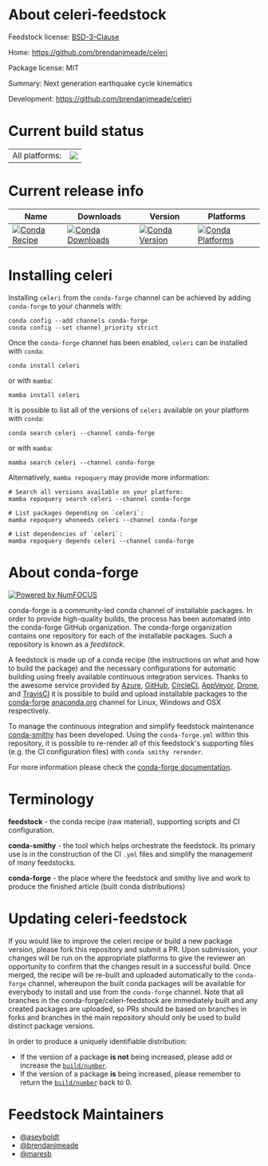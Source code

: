 About celeri-feedstock
======================

Feedstock license: [BSD-3-Clause](https://github.com/conda-forge/celeri-feedstock/blob/main/LICENSE.txt)

Home: https://github.com/brendanjmeade/celeri

Package license: MIT

Summary: Next generation earthquake cycle kinematics

Development: https://github.com/brendanjmeade/celeri

Current build status
====================


<table><tr><td>All platforms:</td>
    <td>
      <a href="https://dev.azure.com/conda-forge/feedstock-builds/_build/latest?definitionId=26379&branchName=main">
        <img src="https://dev.azure.com/conda-forge/feedstock-builds/_apis/build/status/celeri-feedstock?branchName=main">
      </a>
    </td>
  </tr>
</table>

Current release info
====================

| Name | Downloads | Version | Platforms |
| --- | --- | --- | --- |
| [![Conda Recipe](https://img.shields.io/badge/recipe-celeri-green.svg)](https://anaconda.org/conda-forge/celeri) | [![Conda Downloads](https://img.shields.io/conda/dn/conda-forge/celeri.svg)](https://anaconda.org/conda-forge/celeri) | [![Conda Version](https://img.shields.io/conda/vn/conda-forge/celeri.svg)](https://anaconda.org/conda-forge/celeri) | [![Conda Platforms](https://img.shields.io/conda/pn/conda-forge/celeri.svg)](https://anaconda.org/conda-forge/celeri) |

Installing celeri
=================

Installing `celeri` from the `conda-forge` channel can be achieved by adding `conda-forge` to your channels with:

```
conda config --add channels conda-forge
conda config --set channel_priority strict
```

Once the `conda-forge` channel has been enabled, `celeri` can be installed with `conda`:

```
conda install celeri
```

or with `mamba`:

```
mamba install celeri
```

It is possible to list all of the versions of `celeri` available on your platform with `conda`:

```
conda search celeri --channel conda-forge
```

or with `mamba`:

```
mamba search celeri --channel conda-forge
```

Alternatively, `mamba repoquery` may provide more information:

```
# Search all versions available on your platform:
mamba repoquery search celeri --channel conda-forge

# List packages depending on `celeri`:
mamba repoquery whoneeds celeri --channel conda-forge

# List dependencies of `celeri`:
mamba repoquery depends celeri --channel conda-forge
```


About conda-forge
=================

[![Powered by
NumFOCUS](https://img.shields.io/badge/powered%20by-NumFOCUS-orange.svg?style=flat&colorA=E1523D&colorB=007D8A)](https://numfocus.org)

conda-forge is a community-led conda channel of installable packages.
In order to provide high-quality builds, the process has been automated into the
conda-forge GitHub organization. The conda-forge organization contains one repository
for each of the installable packages. Such a repository is known as a *feedstock*.

A feedstock is made up of a conda recipe (the instructions on what and how to build
the package) and the necessary configurations for automatic building using freely
available continuous integration services. Thanks to the awesome service provided by
[Azure](https://azure.microsoft.com/en-us/services/devops/), [GitHub](https://github.com/),
[CircleCI](https://circleci.com/), [AppVeyor](https://www.appveyor.com/),
[Drone](https://cloud.drone.io/welcome), and [TravisCI](https://travis-ci.com/)
it is possible to build and upload installable packages to the
[conda-forge](https://anaconda.org/conda-forge) [anaconda.org](https://anaconda.org/)
channel for Linux, Windows and OSX respectively.

To manage the continuous integration and simplify feedstock maintenance
[conda-smithy](https://github.com/conda-forge/conda-smithy) has been developed.
Using the ``conda-forge.yml`` within this repository, it is possible to re-render all of
this feedstock's supporting files (e.g. the CI configuration files) with ``conda smithy rerender``.

For more information please check the [conda-forge documentation](https://conda-forge.org/docs/).

Terminology
===========

**feedstock** - the conda recipe (raw material), supporting scripts and CI configuration.

**conda-smithy** - the tool which helps orchestrate the feedstock.
                   Its primary use is in the construction of the CI ``.yml`` files
                   and simplify the management of *many* feedstocks.

**conda-forge** - the place where the feedstock and smithy live and work to
                  produce the finished article (built conda distributions)


Updating celeri-feedstock
=========================

If you would like to improve the celeri recipe or build a new
package version, please fork this repository and submit a PR. Upon submission,
your changes will be run on the appropriate platforms to give the reviewer an
opportunity to confirm that the changes result in a successful build. Once
merged, the recipe will be re-built and uploaded automatically to the
`conda-forge` channel, whereupon the built conda packages will be available for
everybody to install and use from the `conda-forge` channel.
Note that all branches in the conda-forge/celeri-feedstock are
immediately built and any created packages are uploaded, so PRs should be based
on branches in forks and branches in the main repository should only be used to
build distinct package versions.

In order to produce a uniquely identifiable distribution:
 * If the version of a package **is not** being increased, please add or increase
   the [``build/number``](https://docs.conda.io/projects/conda-build/en/latest/resources/define-metadata.html#build-number-and-string).
 * If the version of a package **is** being increased, please remember to return
   the [``build/number``](https://docs.conda.io/projects/conda-build/en/latest/resources/define-metadata.html#build-number-and-string)
   back to 0.

Feedstock Maintainers
=====================

* [@aseyboldt](https://github.com/aseyboldt/)
* [@brendanjmeade](https://github.com/brendanjmeade/)
* [@maresb](https://github.com/maresb/)

